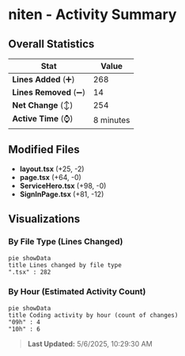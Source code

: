 # niten - Activity Summary 

## Overall Statistics

| Stat                   | Value                                                             |
| ---------------------- | ----------------------------------------------------------------- |
| **Lines Added** (➕)   | 268                                          |
| **Lines Removed** (➖) | 14                                        |
| **Net Change** (↕)    | 254                |
| **Active Time** (⌚)   | 8 minutes |


## Modified Files
- **layout.tsx** (+25, -2)
- **page.tsx** (+64, -0)
- **ServiceHero.tsx** (+98, -0)
- **SignInPage.tsx** (+81, -12)

## Visualizations

### By File Type (Lines Changed)

```mermaid
pie showData
title Lines changed by file type
".tsx" : 282
```

### By Hour (Estimated Activity Count)

```mermaid
pie showData
title Coding activity by hour (count of changes)
"09h" : 4
"10h" : 6
```


> **Last Updated:** 5/6/2025, 10:29:30 AM